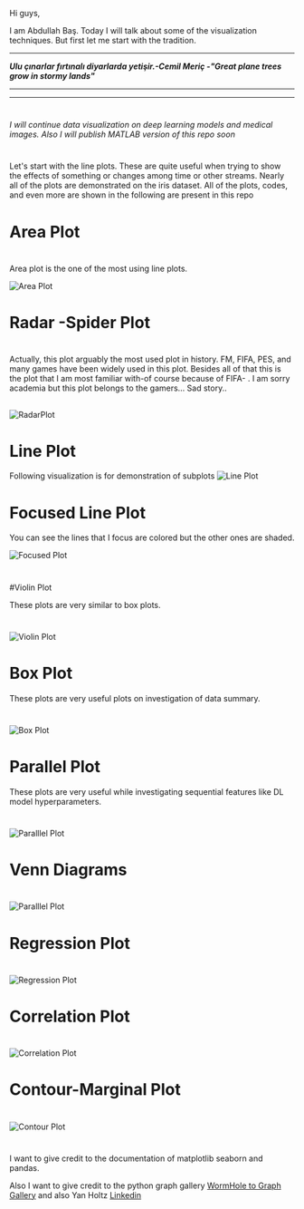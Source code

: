 ﻿﻿﻿﻿Hi guys,I am Abdullah Baş.Today I will talk about some of the visualization techniques. But first let me start with the tradition.*****_Ulu çınarlar fırtınalı diyarlarda yetişir.-Cemil Meriç  -"Great plane trees grow in stormy lands"_********** #_I will continue data visualization on  deep learning models and medical images. Also I will publish MATLAB version of this repo soon_ #Let's start with the line plots. These are quite useful when trying to show the effects of something or changes among time or other streams. Nearly all of the plots are demonstrated on the iris dataset. All of the plots, codes, and even more are shown in the following are present in this repo### Area Plot#Area plot is the one of the most using line plots.![Area Plot](https://github.com/abdullahbas/DataVisualization/blob/main/images/areaplot.png?raw=true)### Radar -Spider Plot#Actually, this plot arguably the most used plot in history. FM, FIFA, PES, and many games have been widely used in this plot. Besides all of that this is the plot that I am most familiar with-of course because of FIFA- . I am sorry academia but this plot belongs to the gamers… Sad story..##![RadarPlot](https://github.com/abdullahbas/DataVisualization/blob/main/images/radarPlot.png?raw=true)## Line PlotFollowing visualization is for demonstration  of subplots![Line Plot](https://github.com/abdullahbas/DataVisualization/blob/main/images/linesSubplots.png?raw=true)## Focused Line PlotYou can see the lines that I focus are colored but the other ones are shaded.![Focused Plot](https://github.com/abdullahbas/DataVisualization/blob/main/images/focusedline.png?raw=true)####Violin PlotThese plots are very similar to box plots.#![Violin Plot](https://github.com/abdullahbas/DataVisualization/blob/main/images/violinPlot.png?raw=true)## Box PlotThese plots are very useful plots on investigation of data summary.#![Box Plot](https://github.com/abdullahbas/DataVisualization/blob/main/images/boxplot.png?raw=true)#### Parallel PlotThese plots are very useful while investigating sequential features like  DL model hyperparameters.#![Paralllel Plot](https://github.com/abdullahbas/DataVisualization/blob/main/images/paralelLine.png?raw=true)### Venn Diagrams#![Paralllel Plot](https://github.com/abdullahbas/DataVisualization/blob/main/images/vennDiagrams.png?raw=true)## Regression Plot#![Regression Plot](https://github.com/abdullahbas/DataVisualization/blob/main/images/correlation.png?raw=true)## Correlation Plot#![Correlation Plot](https://github.com/abdullahbas/DataVisualization/blob/main/images/correlationplot2.png?raw=true)## Contour-Marginal Plot#![Contour Plot](https://github.com/abdullahbas/DataVisualization/blob/main/images/marginalContour.png?raw=true)#I want to give credit to the documentation of matplotlib seaborn and pandas.Also I want to give credit to the python graph gallery [WormHole to Graph Gallery](https://python-graph-gallery.com/) and also Yan Holtz [Linkedin](https://www.linkedin.com/in/yan-holtz-2477534a/?ppe=1)